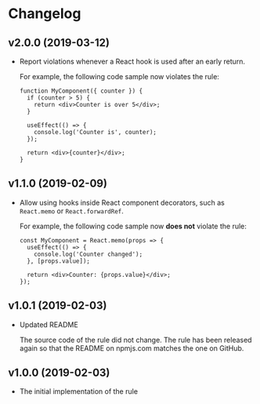 # Changelog

## v2.0.0 (2019-03-12)

- Report violations whenever a React hook is used after an early return.

  For example, the following code sample now violates the rule:

  ```tsx
  function MyComponent({ counter }) {
    if (counter > 5) {
      return <div>Counter is over 5</div>;
    }

    useEffect(() => {
      console.log('Counter is', counter);
    });

    return <div>{counter}</div>;
  }
  ```

## v1.1.0 (2019-02-09)

- Allow using hooks inside React component decorators, such as `React.memo` or `React.forwardRef`.

  For example, the following code sample now **does not** violate the rule:

  ```tsx
  const MyComponent = React.memo(props => {
    useEffect(() => {
      console.log('Counter changed');
    }, [props.value]);

    return <div>Counter: {props.value}</div>;
  });
  ```

## v1.0.1 (2019-02-03)

- Updated README

  The source code of the rule did not change. The rule has been released again so that the README on
  npmjs.com matches the one on GitHub.

## v1.0.0 (2019-02-03)

- The initial implementation of the rule

